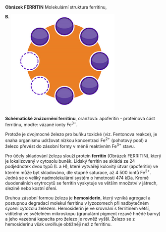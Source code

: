 <div class="w3-row">
<div class="w3-half w3-center">

<bdl-pdb-pdbe-molstar molecule-id="6m54"></bdl-pdb-pdbe-molstar>

**Obrázek FERRITIN** Molekulární struktura ferritinu, 

<b style="vertical-align:top;">B.</b>  ![Ferritin](imageferritin.png)

**Schématické znázornění ferritinu**, oranžová: apoferitin - proteinová část ferritinu, modře: vázané ionty Fe<sup>3+</sup>.


</div>
<div class="w3-half w3-justify">
<div class="w3-margin-left">

Protože je dvojmocné železo pro buňku toxické (viz. Fentonova reakce), je snaha organismu udržovat nízkou koncentraci Fe<sup>2+</sup> (pohotový pool) a železo převést do zásobní formy v méně reaktivním Fe<sup>3+</sup> stavu. 

Pro účely skladování železa slouží protein **ferritin** (Obrázek FERRITIN), který je lokalizovaný v cytosolu buněk. Lidský ferritin se skládá ze 24 podjednotek dvou typů (L a H), které vytvářejí kulovitý útvar (apoferitin) ve kterém může být skladováno, dle stupně saturace, až 4 500 iontů Fe<sup>3+</sup>. Jedná se o veliký nadmolekulární systém o hmotnosti 474 kDa. Kromě duodenálních erytrocytů se ferritin vyskytuje ve větším množství v játrech, slezině nebo kostní dřeni. 

Druhou zásobní formou železa je **hemosiderin**, který vzniká agregací a postupnou degradací molekul ferritinu v lyzozomech při nadbytečném sycení cytozolu železem. Hemosiderin je ve srovnání s ferritinem větší, viditelný ve světelném mikroskopu (granulární pigment rezavě hnědé barvy) a jeho vazebná kapacita pro železo je rovněž vyšší. Železo se z hemosiderinu však uvolňuje obtížněji než z ferritinu.
</div>
</div>
</div>

